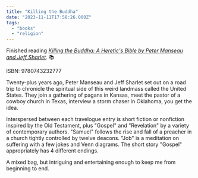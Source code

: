 ```yaml
---
title: "Killing the Buddha"
date: "2023-11-11T17:58:26.000Z"
tags: 
  - "books"
  - "religion"
---
```


Finished reading _[Killing the Buddha: A Heretic's Bible by Peter Manseau and Jeff Sharlet](https://micro.blog/books/9780743232777)_. 📚

ISBN: 9780743232777

Twenty-plus years ago, Peter Manseau and Jeff Sharlet set out on a road trip to chronicle the spiritual side of this weird landmass called the United States. They join a gathering of pagans in Kansas, meet the pastor of a cowboy church in Texas, interview a storm chaser in Oklahoma, you get the idea.

Interspersed between each travelogue entry is short fiction or nonfiction inspired by the Old Testament, plus "Gospel" and "Revelation" by a variety of contemporary authors. "Samuel" follows the rise and fall of a preacher in a church tightly controlled by twelve deacons. "Job" is a meditation on suffering with a few jokes and Venn diagrams. The short story "Gospel" appropriately has 4 different endings.

A mixed bag, but intriguing and entertaining enough to keep me from beginning to end.
